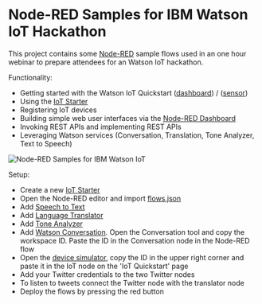 # Node-RED Samples for IBM Watson IoT Hackathon

This project contains some [Node-RED](https://nodered.org/) sample flows used in an one hour webinar to prepare attendees for an Watson IoT hackathon.

Functionality:

* Getting started with the Watson IoT Quickstart ([dashboard](https://quickstart.internetofthings.ibmcloud.com/#/)) / ([sensor](https://quickstart.internetofthings.ibmcloud.com/iotsensor/))
* Using the [IoT Starter](https://console.bluemix.net/catalog/starters/internet-of-things-platform-starter)
* Registering IoT devices
* Building simple web user interfaces via the [Node-RED Dashboard](https://github.com/node-red/node-red-dashboard)
* Invoking REST APIs and implementing REST APIs
* Leveraging Watson services (Conversation, Translation, Tone Analyzer, Text to Speech)

![Node-RED Samples for IBM Watson IoT](https://github.com/nheidloff/node-red-watson-iot-samples/raw/master/screenshots/watson.png "Node-RED Samples for IBM Watson IoT")

Setup:

* Create a new [IoT Starter](https://console.bluemix.net/catalog/starters/internet-of-things-platform-starter)
* Open the Node-RED editor and import [flows.json](https://github.com/nheidloff/node-red-watson-iot-samples/blob/master/flows.json)
* Add [Speech to Text](https://console.bluemix.net/catalog/services/speech-to-text?region=ibm:yp:us-south)
* Add [Language Translator](https://console.bluemix.net/catalog/services/language-translator?region=ibm:yp:us-south)
* Add [Tone Analyzer](https://console.bluemix.net/catalog/services/tone-analyzer?region=ibm:yp:us-south)
* Add [Watson Conversation](https://console.bluemix.net/catalog/services/conversation?region=ibm:yp:eu-gb). Open the Conversation tool and copy the workspace ID. Paste the ID in the Conversation node in the Node-RED flow
* Open the [device simulator](https://quickstart.internetofthings.ibmcloud.com/iotsensor/), copy the ID in the upper right corner and paste it in the IoT node on the 'IoT Quickstart' page
* Add your Twitter credentials to the two Twitter nodes
* To listen to tweets connect the Twitter node with the translator node
* Deploy the flows by pressing the red button